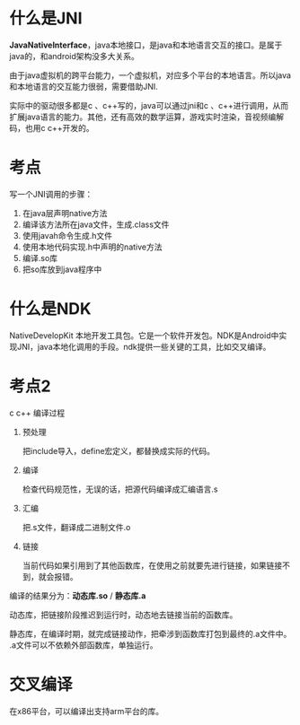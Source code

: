 # 什么是JNI

**JavaNativeInterface**，java本地接口，是java和本地语言交互的接口。是属于java的，和android架构没多大关系。

由于java虚拟机的跨平台能力，一个虚拟机，对应多个平台的本地语言。所以java和本地语言的交互能力很弱，需要借助JNI.

实际中的驱动很多都是c 、c++写的，java可以通过jni和c 、c++进行调用，从而扩展java语言的能力。其他，还有高效的数学运算，游戏实时渲染，音视频编解码，也用c c++开发的。

# 考点

写一个JNI调用的步骤：

1. 在java层声明native方法
2. 编译该方法所在java文件，生成.class文件
3. 使用javah命令生成.h文件
4. 使用本地代码实现.h中声明的native方法
5. 编译.so库
6. 把so库放到java程序中



# 什么是NDK

NativeDevelopKit 本地开发工具包。它是一个软件开发包。NDK是Android中实现JNI，java本地化调用的手段。ndk提供一些关键的工具，比如交叉编译。




# 考点2

c c++ 编译过程

1. 预处理

   把include导入，define宏定义，都替换成实际的代码。

2. 编译

   检查代码规范性，无误的话，把源代码编译成汇编语言.s

3. 汇编

   把.s文件，翻译成二进制文件.o

4. 链接

   当前代码如果引用到了其他函数库，在使用之前就要先进行链接，如果链接不到，就会报错。

编译的结果分为：**动态库.so** / **静态库.a**

动态库，把链接阶段推迟到运行时，动态地去链接当前的函数库。

静态库，在编译时期，就完成链接动作，把牵涉到函数库打包到最终的.a文件中。 .a文件可以不依赖外部函数库，单独运行。

# 交叉编译

在x86平台，可以编译出支持arm平台的库。



